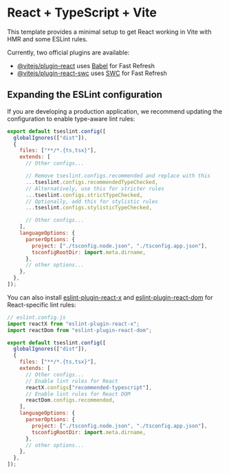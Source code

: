 # React + TypeScript + Vite

This template provides a minimal setup to get React working in Vite with HMR and some ESLint rules.

Currently, two official plugins are available:

- [@vitejs/plugin-react](https://github.com/vitejs/vite-plugin-react/blob/main/packages/plugin-react) uses [Babel](https://babeljs.io/) for Fast Refresh
- [@vitejs/plugin-react-swc](https://github.com/vitejs/vite-plugin-react/blob/main/packages/plugin-react-swc) uses [SWC](https://swc.rs/) for Fast Refresh

## Expanding the ESLint configuration

If you are developing a production application, we recommend updating the configuration to enable type-aware lint rules:

```js
export default tseslint.config([
  globalIgnores(["dist"]),
  {
    files: ["**/*.{ts,tsx}"],
    extends: [
      // Other configs...

      // Remove tseslint.configs.recommended and replace with this
      ...tseslint.configs.recommendedTypeChecked,
      // Alternatively, use this for stricter rules
      ...tseslint.configs.strictTypeChecked,
      // Optionally, add this for stylistic rules
      ...tseslint.configs.stylisticTypeChecked,

      // Other configs...
    ],
    languageOptions: {
      parserOptions: {
        project: ["./tsconfig.node.json", "./tsconfig.app.json"],
        tsconfigRootDir: import.meta.dirname,
      },
      // other options...
    },
  },
]);
```

You can also install [eslint-plugin-react-x](https://github.com/Rel1cx/eslint-react/tree/main/packages/plugins/eslint-plugin-react-x) and [eslint-plugin-react-dom](https://github.com/Rel1cx/eslint-react/tree/main/packages/plugins/eslint-plugin-react-dom) for React-specific lint rules:

```js
// eslint.config.js
import reactX from "eslint-plugin-react-x";
import reactDom from "eslint-plugin-react-dom";

export default tseslint.config([
  globalIgnores(["dist"]),
  {
    files: ["**/*.{ts,tsx}"],
    extends: [
      // Other configs...
      // Enable lint rules for React
      reactX.configs["recommended-typescript"],
      // Enable lint rules for React DOM
      reactDom.configs.recommended,
    ],
    languageOptions: {
      parserOptions: {
        project: ["./tsconfig.node.json", "./tsconfig.app.json"],
        tsconfigRootDir: import.meta.dirname,
      },
      // other options...
    },
  },
]);
```

<!--

src/
├── api/                         # Chứa logic gọi API
│   ├── axiosClient.ts           # Axios instance + interceptor
│   ├── user.api.ts              # API cụ thể (user, auth, ...)
│   └── post.api.ts
│
├── components/                  # Reusable UI components
│   ├── Header/
│   │   ├── Header.tsx
│   │   └── index.ts             # export mặc định
│   ├── Footer.tsx
│   └── Button.tsx
│
├── hooks/                       # Custom hooks
│   ├── useAuth.ts
│   ├── useDebounce.ts
│   └── useToggle.ts
│
├── routes/                      # Các route chính
│   ├── index.tsx                # Route root
│   ├── Home.tsx
│   ├── Login.tsx
│   └── Dashboard.tsx
│
├── store/                       # Zustand global store
│   ├── auth.store.ts
│   └── theme.store.ts
│
├── types/                       # TypeScript types/interfaces
│   ├── api-response.ts          # ApiResponse<T>
│   ├── user.ts
│   └── post.ts
│
├── App.tsx
├── main.tsx
└── vite-env.d.ts

 -->

<!-- npm login -->
<!-- npm publish --access public -->
<!-- npx zoa-template-client <project-name> -->
